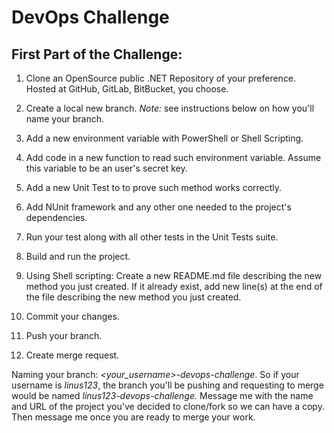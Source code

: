 # DevOps Challenge

## First Part of the Challenge:

1. Clone an OpenSource public .NET Repository of your preference. Hosted at GitHub, GitLab, BitBucket, you choose.

2. Create a local new branch. _Note:_ see instructions below on how you'll name your branch.

3. Add a new environment variable with PowerShell or Shell Scripting.

4. Add code in a new function to read such environment variable. Assume this variable to be an user's secret key.

5. Add a new Unit Test to to prove such method works correctly.

7. Add NUnit framework and any other one needed to the project's dependencies.

6. Run your test along with all other tests in the Unit Tests suite.

8. Build and run the project.

9. Using Shell scripting: Create a new README.md file describing the new method you just created. If it already exist, add new line(s) at the end of the file describing the new method you just created.

10. Commit your changes.

11. Push your branch.

12. Create merge request.

Naming your branch: _<your_username>-devops-challenge_. So if your username is _linus123_, the branch you'll be pushing and requesting to merge would be named _linus123-devops-challenge._ Message me with the name and URL of the project you've decided to clone/fork so we can have a copy. Then message me once you are ready to merge your work. 